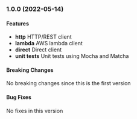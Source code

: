 <a name="1.0.0"></a>
### 1.0.0 (2022-05-14)

#### Features
* **http** HTTP/REST client
* **lambda** AWS lambda client
* **direct** Direct client
* **unit tests** Unit tests using Mocha and Matcha

#### Breaking Changes
No breaking changes since this is the first version

#### Bug Fixes
No fixes in this version

